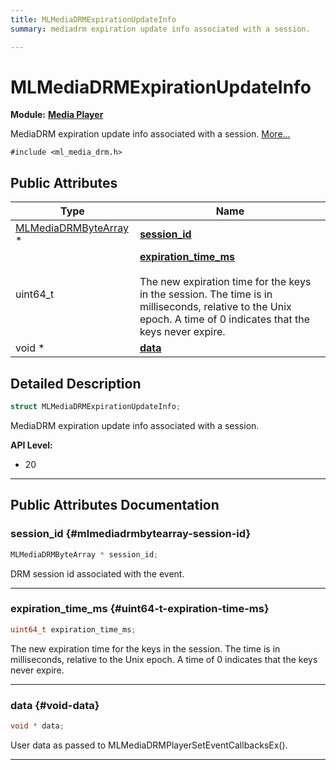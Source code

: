 ```yaml
---
title: MLMediaDRMExpirationUpdateInfo
summary: mediadrm expiration update info associated with a session. 

---
```


# MLMediaDRMExpirationUpdateInfo

**Module:** **[Media Player](/versioned_docs/version-22-Mar-2023/api-ref/api/Modules/group___media_player/group___media_player.md)**



MediaDRM expiration update info associated with a session.  [More...](#detailed-description)


`#include <ml_media_drm.h>`

## Public Attributes

| Type           | Name           |
| -------------- | -------------- |
| [MLMediaDRMByteArray](/versioned_docs/version-22-Mar-2023/api-ref/api/Modules/group___media_player/struct_m_l_media_d_r_m_byte_array.md) * | **[session_id](/versioned_docs/version-22-Mar-2023/api-ref/api/Modules/group___media_player/struct_m_l_media_d_r_m_expiration_update_info.md#mlmediadrmbytearray-session-id)**  |
| uint64_t | **[expiration_time_ms](/versioned_docs/version-22-Mar-2023/api-ref/api/Modules/group___media_player/struct_m_l_media_d_r_m_expiration_update_info.md#uint64-t-expiration-time-ms)** <br></br>The new expiration time for the keys in the session. The time is in milliseconds, relative to the Unix epoch. A time of 0 indicates that the keys never expire.  |
| void * | **[data](/versioned_docs/version-22-Mar-2023/api-ref/api/Modules/group___media_player/struct_m_l_media_d_r_m_expiration_update_info.md#void-data)**  |

## Detailed Description

```cpp
struct MLMediaDRMExpirationUpdateInfo;
```

MediaDRM expiration update info associated with a session. 




**API Level:**
  * 20 




-----------
## Public Attributes Documentation

### session_id {#mlmediadrmbytearray-session-id}

```cpp
MLMediaDRMByteArray * session_id;
```


DRM session id associated with the event. 





-----------

### expiration_time_ms {#uint64-t-expiration-time-ms}

```cpp
uint64_t expiration_time_ms;
```

The new expiration time for the keys in the session. The time is in milliseconds, relative to the Unix epoch. A time of 0 indicates that the keys never expire. 





-----------

### data {#void-data}

```cpp
void * data;
```


User data as passed to MLMediaDRMPlayerSetEventCallbacksEx(). 





-----------


